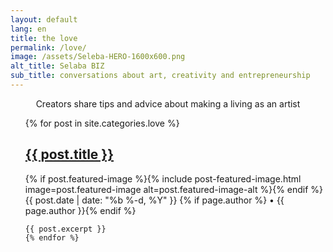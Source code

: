 ```yaml
---
layout: default
lang: en
title: the love
permalink: /love/
image: /assets/Seleba-HERO-1600x600.png
alt_title: Selaba BIZ
sub_title: conversations about art, creativity and entrepreneurship
---
```

<center>Creators share tips and advice about making a living as an artist</center>
 
<ul>
    {% for post in site.categories.love %}
    <h2><a href="{{ post.url }}">{{ post.title }}</a></h2>
      {% if post.featured-image %}{% include post-featured-image.html image=post.featured-image alt=post.featured-image-alt %}{% endif %}
      <span class="post-meta">{{ post.date | date: "%b %-d, %Y" }}</span>
    {% if page.author %} •
      <span itemprop="author" itemscope itemtype="http://schema.org/Person"><span itemprop="name">{{ page.author }}</span></span>{% endif %}

    {{ post.excerpt }}
    {% endfor %}
</ul>